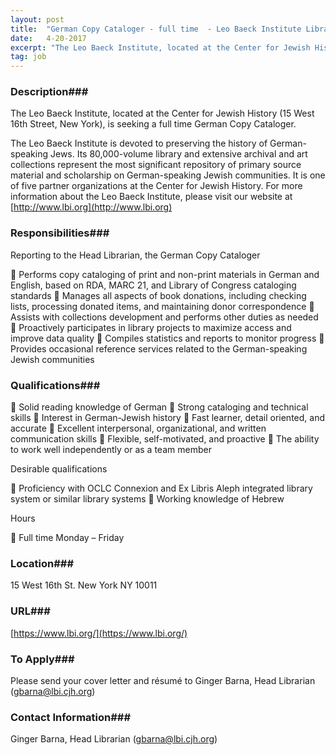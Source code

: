 ```yaml
---
layout: post
title:  "German Copy Cataloger - full time  - Leo Baeck Institute Library, New York"
date:   4-20-2017
excerpt: "The Leo Baeck Institute, located at the Center for Jewish History (15 West 16th Street, New York), is seeking a full time German Copy Cataloger. The Leo Baeck Institute is devoted to preserving the history of German-speaking Jews. Its 80,000-volume library and extensive archival and art collections represent the most..."
tag: job
---
```


### Description###

The Leo Baeck Institute, located at the Center for Jewish History (15 West 16th Street, New York), is seeking a full time German Copy Cataloger.  

The Leo Baeck Institute is devoted to preserving the history of German-speaking Jews. Its 80,000-volume library and extensive archival and art collections represent the most significant repository of primary source material and scholarship on German-speaking Jewish communities. It is one of five partner organizations at the Center for Jewish History. For more information about the Leo Baeck Institute, please visit our website at [http://www.lbi.org](http://www.lbi.org)


### Responsibilities###

Reporting to the Head Librarian, the German Copy Cataloger

	Performs copy cataloging of print and non-print materials in German and English, based on RDA, MARC 21, and Library of Congress cataloging standards
	Manages all aspects of book donations, including checking lists, processing donated items, and maintaining donor correspondence
	Assists with collections development and performs other duties as needed
	Proactively participates in library projects to maximize access and improve data quality 
	Compiles statistics and reports to monitor progress
	Provides occasional reference services related to the German-speaking Jewish communities


### Qualifications###

	Solid reading knowledge of German 
	Strong cataloging and technical skills
	Interest in German-Jewish history 
	Fast learner, detail oriented, and accurate
	Excellent interpersonal, organizational, and written communication skills
	Flexible, self-motivated, and proactive
	The ability to work well independently or as a team member

Desirable qualifications

	Proficiency with OCLC Connexion and  Ex Libris Aleph integrated library system  or similar library systems
	Working knowledge of Hebrew 

Hours

	Full time Monday – Friday 





### Location###

15 West 16th St. New York  NY 10011


### URL###

[https://www.lbi.org/](https://www.lbi.org/)

### To Apply###

Please send your cover letter and résumé to Ginger Barna, Head Librarian (gbarna@lbi.cjh.org) 




### Contact Information###

Ginger Barna, Head Librarian (gbarna@lbi.cjh.org) 

